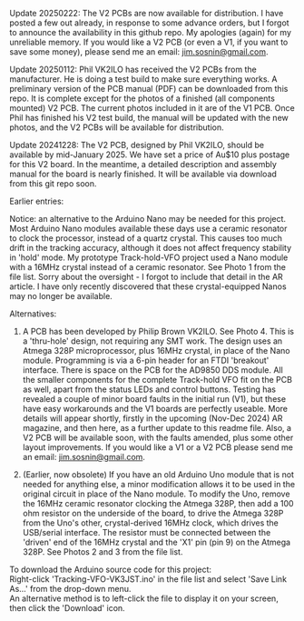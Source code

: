 Update 20250222: The V2 PCBs are now available for distribution. I have posted a few out already, in response to some advance orders, but I forgot to announce the availability in this github repo.  My apologies (again) for my unreliable memory. If you would like a V2 PCB (or even a V1, if you want to save some money), please send me an email: jim.sosnin@gmail.com. 

Update 20250112: Phil VK2ILO has received the V2 PCBs from the manufacturer. He is doing a test build to make sure everything works.  A preliminary version of the PCB manual (PDF) can be downloaded from this repo. It is complete except for the photos of a finished (all components mounted) V2 PCB.  The current photos included in it are of the V1 PCB.  Once Phil has finished his V2 test build, the manual will be updated with the new photos, and the V2 PCBs will be available for distribution.

Update 20241228: The V2 PCB, designed by Phil VK2ILO, should be available by mid-January 2025.
We have set a price of Au$10 plus postage for this V2 board.  In the meantime, a detailed description and assembly manual
for the board is nearly finished. It will be available via download from this git repo soon.

Earlier entries:

Notice: an alternative to the Arduino Nano may be needed for this project.
Most Arduino Nano modules available these days use a ceramic resonator to clock the processor, instead of a quartz crystal.
This causes too much drift in the tracking accuracy, although it does not affect frequency stability in 'hold' mode.
My prototype Track-hold-VFO project used a Nano module with a 16MHz crystal instead of a ceramic resonator.
See Photo 1 from the file list. Sorry about the oversight - I forgot to include that detail in the AR article.
I have only recently discovered that these crystal-equipped Nanos may no longer be available.

Alternatives:

1. A PCB has been developed by Philip Brown VK2ILO. See Photo 4. This is a 'thru-hole' design, not requiring any SMT work.
The design uses an Atmega 328P microprocessor, plus 16MHz crystal, in place of the Nano module. Programming is via a 6-pin
header for an FTDI 'breakout' interface. There is space on the PCB for the AD9850 DDS module. All the smaller components
for the complete Track-hold VFO fit on the PCB as well, apart from the status LEDs and control buttons. Testing has
revealed a couple of minor board faults in the initial run (V1), but these have easy workarounds and the V1 boards are
perfectly useable. More details will appear shortly, firstly in the upcoming (Nov-Dec 2024) AR magazine, and then
here, as a further update to this readme file. Also, a V2 PCB will be available soon, with the faults amended, plus some
other layout improvements. If you would like a V1 or a V2 PCB please send me an email: jim.sosnin@gmail.com.

2. (Earlier, now obsolete)
If you have an old Arduino Uno module that is not needed for anything else, a minor modification allows it to be used
in the original circuit in place of the Nano module. To modify the Uno, remove the 16MHz ceramic resonator clocking the
Atmega 328P, then add a 100 ohm resistor on the underside of the board, to drive the Atmega 328P from the Uno's other,
crystal-derived 16MHz clock, which drives the USB/serial interface. The resistor must be connected between the 'driven' end
of the 16MHz crystal and the 'X1' pin (pin 9) on the Atmega 328P. See Photos 2 and 3 from the file list.

To download the Arduino source code for this project:  
Right-click 'Tracking-VFO-VK3JST.ino' in the file list and select 'Save Link As...' from the drop-down menu.  
An alternative method is to left-click the file to display it on your screen, then click the 'Download' icon.

